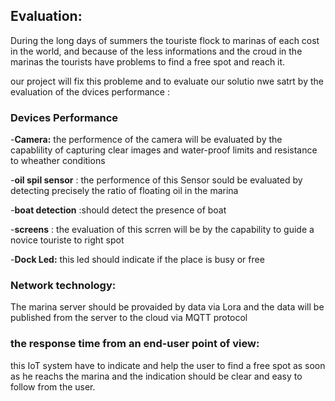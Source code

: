## Evaluation:

During the long days of summers the touriste flock to marinas of each cost in the world, and because of the less informations and the croud in the marinas the tourists have problems to find a free spot and reach it.

our project will fix this probleme and to evaluate our solutio nwe satrt by the evaluation of the dvices performance :




### Devices Performance 

  -**Camera:** the performence of the camera will be evaluated by the  capablility of capturing clear images and  water-proof limits  and resistance to wheather conditions 

  -**oil spil sensor** : the performence of this Sensor sould be evaluated by detecting  precisely the ratio of floating oil in the marina

  -**boat detection** :should detect the presence of boat 

  -**screens** : the evaluation of this scrren will be by the capability to guide a novice touriste to right spot
  
  -**Dock Led:** this led should indicate if the place is busy or free 


### Network technology:

The marina server should be provaided by data via Lora and the data will be published from the server to the cloud via MQTT protocol 


### the response time from an end-user point of view: 

this IoT system have to indicate and help the user to find a free spot as soon as he reachs the marina and the indication should be clear and easy to follow from the user.
